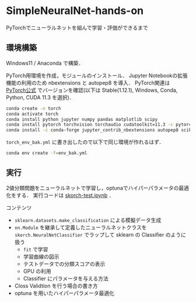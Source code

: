 # SimpleNeuralNet-hands-on

PyTorchでニューラルネットを組んで学習・評価ができるまで

## 環境構築

Windows11 / Anaconda で構築．

PyTorch用環境を作成，モジュールのインストール．
Jupyter Notebookの拡張機能の利用のため nbextensions と autopep8 を導入．
PyTorch関連は [PyTorch公式](https://pytorch.org/get-started/locally/) でバージョンを確認(以下は Stable(1.12.1), Windows, Conda, Python, CUDA 11.3 を選択)．

```sh
conda create -n torch
conda activate torch
conda install python jupyter numpy pandas matplotlib scipy
conda install pytorch torchvision torchaudio cudatoolkit=11.3 -c pytorch
conda install -c conda-forge jupyter_contrib_nbextensions autopep8 scikit-learn optuna skorch pytorch-lightning torchinfo
```

`torch_env_bak.yml` に書き出したので以下で同じ環境が作れるはず．

```sh
conda env create -f=env_bak.yml
```

## 実行

2値分類問題をニューラルネットで学習し，optunaでハイパーパラメータの最適化をする．
実行コードは [skorch-test.ipynb](https://github.com/Y-Saki26/memorandum/blob/main/SimpleNeuralNet-hands-on/skorch-hands-on.ipynb) ．

コンテンツ

+ `sklearn.datasets.make_classification` による模擬データ生成
+ `nn.Module` を継承して定義したニューラルネットクラスを `skorch.NeuralNetClassifier` でラップして sklearn の Classifier のように扱う
  + `fit` で学習
  + 学習曲線の図示
  + テストデータでの分類スコアの表示
  + GPU の利用
  + Classifier にパラメータを与える方法
+ Closs Validtion を行う場合の書き方
+ optuna を用いたハイパーパラメータ最適化
